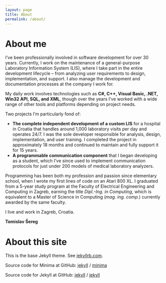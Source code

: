 ```yaml
---
layout: page
title: About
permalink: /about/
---
```


# About me

I’ve been professionally involved in software development for over 30 years. Currently, I work on the maintenance of a general-purpose Laboratory Information System (LIS), where I take part in the entire development lifecycle – from analyzing user requirements to design, implementation, and support. I also manage the development and documentation processes at the company I work for.

My daily work involves technologies such as **C#, C++, Visual Basic, .NET, Win32 API, SQL, and XML**, though over the years I’ve worked with a wide range of other tools and platforms depending on project needs.

Two projects I’m particularly fond of:

- **The complete independent development of a custom LIS** for a hospital in Croatia that handles around 1,000 laboratory visits per day and operates 24/7. I was the sole developer responsible for analysis, design, implementation, and user training. I completed the project in approximately 18 months and continued to maintain and fully support it for 15 years.
- **A programmable communication component** that I began developing as a student, which I’ve since used to implement communication protocols for just under 200 models of medical laboratory analyzers.

Programming has been both my profession and passion since elementary school, when I wrote my first lines of code on an Atari 800 XL. I graduated from a 5-year study program at the Faculty of Electrical Engineering and Computing in Zagreb, earning the title *Dipl.-Ing. in Computing*, which is equivalent to a Master of Science in Computing (*mag. ing. comp.*) currently awarded by the same faculty.

I live and work in Zagreb, Croatia.

**Tomislav Šereg**

# About this site

This is the base Jekyll theme. See [jekyllrb.com](https://jekyllrb.com/).

Source code for Minima at GitHub:
[jekyll][jekyll-organization] /
[minima](https://github.com/jekyll/minima)

Source code for Jekyll at GitHub:
[jekyll][jekyll-organization] /
[jekyll](https://github.com/jekyll/jekyll)

[jekyll-organization]: https://github.com/jekyll

